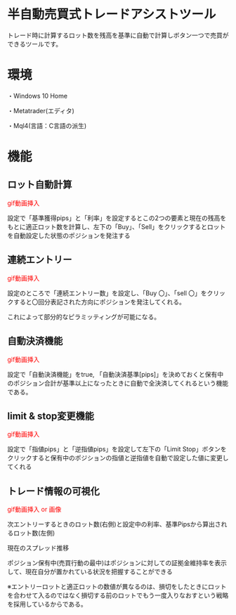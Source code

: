# 半自動売買式トレードアシストツール

トレード時に計算するロット数を残高を基準に自動で計算しボタン一つで売買ができるツールです。


# 環境
・Windows 10 Home

・Metatrader(エディタ)

・Mql4(言語：C言語の派生)

# 機能

## ロット自動計算

<span style="color: red; ">gif動画挿入</span>

設定で「基準獲得pips」と「利率」を設定するとこの2つの要素と現在の残高をもとに適正ロット数を計算し、左下の「Buy」、「Sell」をクリックするとロットを自動設定した状態のポジションを発注する


## 連続エントリー

<span style="color: red; ">gif動画挿入</span>


設定のところで「連続エントリー数」を設定し、「Buy 〇」、「sell 〇」をクリックすると〇回分表記された方向にポジションを発注してくれる。

これによって部分的なピラミッティングが可能になる。

## 自動決済機能

<span style="color: red; ">gif動画挿入</span>

設定で「自動決済機能」をtrue, 「自動決済基準[pips]」を決めておくと保有中のポジション合計が基準以上になったときに自動で全決済してくれるという機能である。

## limit & stop変更機能

<span style="color: red; ">gif動画挿入</span>

設定で「指値pips」と「逆指値pips」を設定して左下の「Limit Stop」ボタンをクリックすると保有中のポジションの指値と逆指値を自動で設定した値に変更してくれる

## トレード情報の可視化

<span style="color: red; ">gif動画挿入 or 画像</span>

次エントリーするときのロット数(右側)と設定中の利率、基準Pipsから算出されるロット数(左側)

現在のスプレッド推移

ポジション保有中(売買行動の最中)はポジションに対しての証拠金維持率を表示して、現在自分が置かれている状況を把握することができる

※エントリーロットと適正ロットの数値が異なるのは、損切をしたときにロットを合わせて入るのではなく損切する前のロットでもう一度入りなおすという戦略を採用しているからである。